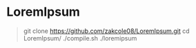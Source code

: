 # LoremIpsum

> git clone https://github.com/zakcole08/LoremIpsum.git
> cd LoremIpsum/
> ./compile.sh
> ./loremipsum
